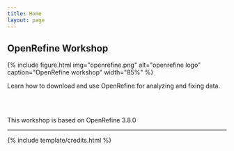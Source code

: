 ```yaml
---
title: Home
layout: page
---
```


## OpenRefine Workshop


{% include figure.html img="openrefine.png" alt="openrefine logo" caption="OpenRefine workshop" width="85%" %}

<!-- ![OpenRefine logo](https://upload.wikimedia.org/wikipedia/commons/b/bd/OpenRefine_logo_%282018-present%29.svg) -->


<!-- {% include figure.html img="open-refine-320px.jpg" alt="openrefine logo" caption="OpenRefine workshop" width="75%" %} -->

Learn how to download and use OpenRefine for analyzing and fixing data.

<br>
<br>

This workshop is based on OpenRefine 3.8.0

<!-- {% include toc.html %} -->




------

{% include template/credits.html %}
